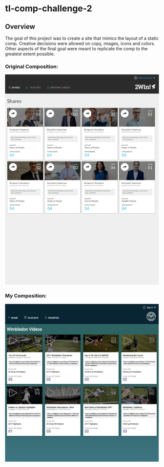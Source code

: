 # tl-comp-challenge-2

## Overview
The goal of this project was to create a site that mimics the layout of a static comp. Creative decisions were allowed on copy, images, icons and colors. Other aspects of the final goal were meant to replicate the comp to the greatest extent possible. 

### Original Composition:

![Original Composition](images/static-comp-challenge-2.jpg?raw=true)

### My Composition:

![My Composition](images/mycomp.png?raw=true)

